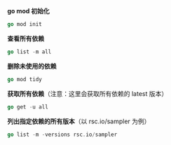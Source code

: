 **go mod 初始化**

```go
go mod init
```

**查看所有依赖**

```go
go list -m all
```

**删除未使用的依赖**

```go
go mod tidy
```

**获取所有依赖**（注意：这里会获取所有依赖的 latest 版本）

```go
go get -u all
```

**列出指定依赖的所有版本**（以 rsc.io/sampler 为例）

```go
go list -m -versions rsc.io/sampler
```


